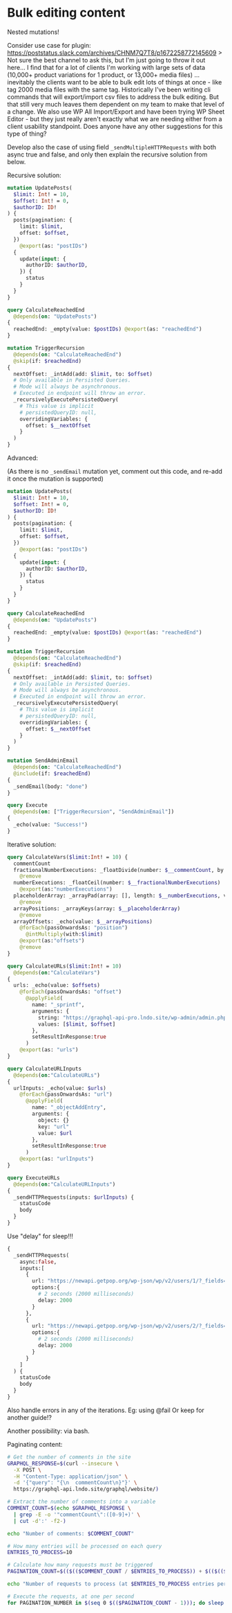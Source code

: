 # Bulk editing content

Nested mutations!

Consider use case for plugin:
    https://poststatus.slack.com/archives/CHNM7Q7T8/p1672258772145609
    > Not sure the best channel to ask this, but I'm just going to throw it out here... I find that for a lot of clients I'm working with large sets of data (10,000+ product variations for 1 product, or 13,000+ media files) ... inevitably the clients want to be able to bulk edit lots of things at once - like tag 2000 media files with the same tag. Historically I've been writing cli commands that will export/import csv files to address the bulk editing. But that still very much leaves them dependent on my team to make that level of a change. We also use WP All Import/Export and have been trying WP Sheet Editor - but they just really aren't exactly what we are needing either from a client usability standpoint. Does anyone have any other suggestions for this type of thing?

Develop also the case of using field `_sendMultipleHTTPRequests` with both async true and false, and only then explain the recursive solution from below.

Recursive solution:

```graphql
mutation UpdatePosts(
  $limit: Int! = 10,
  $offset: Int! = 0,
  $authorID: ID!
) {
  posts(pagination: {
    limit: $limit,
    offset: $offset,
  })
    @export(as: "postIDs")
  {
    update(input: {
      authorID: $authorID,
    }) {
      status
    }
  }
}

query CalculateReachedEnd
  @depends(on: "UpdatePosts")
{
  reachedEnd: _empty(value: $postIDs) @export(as: "reachedEnd")
}

mutation TriggerRecursion
  @depends(on: "CalculateReachedEnd")
  @skip(if: $reachedEnd)
{
  nextOffset: _intAdd(add: $limit, to: $offset)
  # Only available in Persisted Queries.
  # Mode will always be asynchronous.
  # Executed in endpoint will throw an error.
  _recursivelyExecutePersistedQuery(
    # This value is implicit
    # persistedQueryID: null,
    overridingVariables: {
      offset: $__nextOffset
    }
  )
}
```

Advanced:

(As there is no `_sendEmail` mutation yet, comment out this code, and re-add it once the mutation is supported)

```graphql
mutation UpdatePosts(
  $limit: Int! = 10,
  $offset: Int! = 0,
  $authorID: ID!
) {
  posts(pagination: {
    limit: $limit,
    offset: $offset,
  })
    @export(as: "postIDs")
  {
    update(input: {
      authorID: $authorID,
    }) {
      status
    }
  }
}

query CalculateReachedEnd
  @depends(on: "UpdatePosts")
{
  reachedEnd: _empty(value: $postIDs) @export(as: "reachedEnd")
}

mutation TriggerRecursion
  @depends(on: "CalculateReachedEnd")
  @skip(if: $reachedEnd)
{
  nextOffset: _intAdd(add: $limit, to: $offset)
  # Only available in Persisted Queries.
  # Mode will always be asynchronous.
  # Executed in endpoint will throw an error.
  _recursivelyExecutePersistedQuery(
    # This value is implicit
    # persistedQueryID: null,
    overridingVariables: {
      offset: $__nextOffset
    }
  )
}

mutation SendAdminEmail
  @depends(on: "CalculateReachedEnd")
  @include(if: $reachedEnd)
{
  _sendEmail(body: "done")
}

query Execute
  @depends(on: ["TriggerRecursion", "SendAdminEmail"])
{
  _echo(value: "Success!")
}
```

Iterative solution:

```graphql
query CalculateVars($limit:Int! = 10) {
  commentCount
  fractionalNumberExecutions: _floatDivide(number: $__commentCount, by: $limit)
    @remove
  numberExecutions: _floatCeil(number: $__fractionalNumberExecutions)
    @export(as:"numberExecutions")
  placeholderArray: _arrayPad(array: [], length: $__numberExecutions, value: "")
    @remove
  arrayPositions: _arrayKeys(array: $__placeholderArray)
    @remove
  arrayOffsets: _echo(value: $__arrayPositions)
    @forEach(passOnwardsAs: "position")
      @intMultiply(with:$limit)
    @export(as:"offsets")
    @remove
}

query CalculateURLs($limit:Int! = 10)
  @depends(on:"CalculateVars")
{
  urls: _echo(value: $offsets)
    @forEach(passOnwardsAs: "offset")
      @applyField(
        name: "_sprintf",
        arguments: {
          string: "https://graphql-api-pro.lndo.site/wp-admin/admin.php?page=graphql_api&query={posts(pagination:{limit:%s,offset:%s}){id}}"
          values: [$limit, $offset]
        },
        setResultInResponse:true
      )
    @export(as: "urls")
}

query CalculateURLInputs
  @depends(on:"CalculateURLs")
{
  urlInputs: _echo(value: $urls)
    @forEach(passOnwardsAs: "url")
      @applyField(
        name: "_objectAddEntry",
        arguments: {
          object: {}
          key: "url"
          value: $url
        },
        setResultInResponse:true
      )
    @export(as: "urlInputs")
}

query ExecuteURLs
  @depends(on:"CalculateURLInputs")
{
  _sendHTTPRequests(inputs: $urlInputs) {
    statusCode
    body
  }
}
```

Use "delay" for sleep!!!

```graphql
{
  _sendHTTPRequests(
    async:false,
    inputs:[
      {
        url: "https://newapi.getpop.org/wp-json/wp/v2/users/1/?_fields=id,name,url"
        options:{
          # 2 seconds (2000 milliseconds)
          delay: 2000
        }
      },
      {
        url: "https://newapi.getpop.org/wp-json/wp/v2/users/2/?_fields=id,name,url"
        options:{
          # 2 seconds (2000 milliseconds)
          delay: 2000
        }
      }
    ]
  ) {
    statusCode
    body
  }
}
```

Also handle errors in any of the iterations. Eg: using @fail
  Or keep for another guide!?


Another possibility: via bash.

Paginating content:

```bash
# Get the number of comments in the site
GRAPHQL_RESPONSE=$(curl --insecure \
  -X POST \
  -H "Content-Type: application/json" \
  -d '{"query": "{\n  commentCount\n}"}' \
  https://graphql-api.lndo.site/graphql/website/)

# Extract the number of comments into a variable
COMMENT_COUNT=$(echo $GRAPHQL_RESPONSE \
  | grep -E -o '"commentCount\":([0-9]+)' \
  | cut -d':' -f2-)

echo "Number of comments: $COMMENT_COUNT"

# How many entries will be processed on each query
ENTRIES_TO_PROCESS=10

# Calculate how many requests must be triggered
PAGINATION_COUNT=$(($(($COMMENT_COUNT / $ENTRIES_TO_PROCESS)) + $(($(($COMMENT_COUNT % $ENTRIES_TO_PROCESS)) ? 1 : 0))))

echo "Number of requests to process (at $ENTRIES_TO_PROCESS entries per request): $PAGINATION_COUNT"

# Execute the requests, at one per second
for PAGINATION_NUMBER in $(seq 0 $(($PAGINATION_COUNT - 1))); do sleep 1 && echo "\n\nPagination number: $PAGINATION_NUMBER\n" && curl --insecure -X POST -H "Content-Type: application/json" -d "{\"query\": \"{ comments(pagination: { limit: $ENTRIES_TO_PROCESS, offset: $(($PAGINATION_NUMBER * $ENTRIES_TO_PROCESS)) }) { id date content } }\"}" https://graphql-api.lndo.site/graphql/website/ ; done
```
